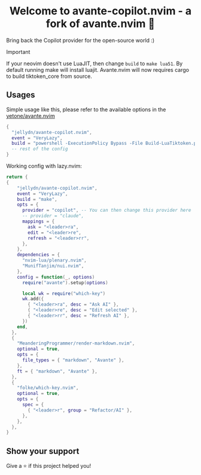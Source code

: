 <h1 align="center">Welcome to avante-copilot.nvim - a fork of avante.nvim 👋</h1>
<p>
  Bring back the Copilot provider for the open-source world :)
</p>

> [!IMPORTANT]
>
> If your neovim doesn't use LuaJIT, then change `build` to `make lua51`. By default running make will install luajit.
> Avante.nvim will now requires cargo to build tiktoken_core from source.

## Usages

Simple usage like this, please refer to the available options in the [yetone/avante.nvim](https://github.com/yetone/avante.nvim)

```lua
{
  "jellydn/avante-copilot.nvim",
  event = "VeryLazy",
  build = "powershell -ExecutionPolicy Bypass -File Build-LuaTiktoken.ps1", -- This is Optional, only if you want to use tiktoken_core to calculate tokens count
  -- rest of the config
}
```

Working config with lazy.nvim:

```lua
return {
{
    "jellydn/avante-copilot.nvim",
    event = "VeryLazy",
    build = "make",
    opts = {
      provider = "copilot", -- You can then change this provider here
      -- provider = "claude",
      mappings = {
        ask = "<leader>ra",
        edit = "<leader>re",
        refresh = "<leader>rr",
      },
    },
    dependencies = {
      "nvim-lua/plenary.nvim",
      "MunifTanjim/nui.nvim",
    },
    config = function(_, options)
      require("avante").setup(options)

      local wk = require("which-key")
      wk.add({
        { "<leader>ra", desc = "Ask AI" },
        { "<leader>re", desc = "Edit selected" },
        { "<leader>rr", desc = "Refresh AI" },
      })
    end,
  },
  {
    "MeanderingProgrammer/render-markdown.nvim",
    optional = true,
    opts = {
      file_types = { "markdown", "Avante" },
    },
    ft = { "markdown", "Avante" },
  },
  {
    "folke/which-key.nvim",
    optional = true,
    opts = {
      spec = {
        { "<leader>r", group = "Refactor/AI" },
      },
    },
  },
}
```

## Show your support

Give a ⭐️ if this project helped you!
